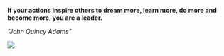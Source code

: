 **If your actions inspire others to dream more, learn more, do more and become more, you are a leader.**

*"John Quincy Adams"*

![](https://api.nosense.lol/ghvc/?username=cdfrm)
